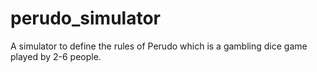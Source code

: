 # perudo_simulator
A simulator to define the rules of Perudo which is a gambling dice game played by 2-6 people.
